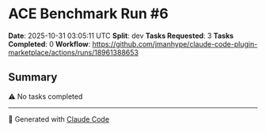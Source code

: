 # ACE Benchmark Run #6

**Date**: 2025-10-31 03:05:11 UTC
**Split**: dev
**Tasks Requested**: 3
**Tasks Completed**: 0
**Workflow**: https://github.com/jmanhype/claude-code-plugin-marketplace/actions/runs/18961388653

## Summary


⚠️ No tasks completed

---

🤖 Generated with [Claude Code](https://claude.com/claude-code)
